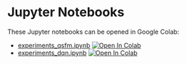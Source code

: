 # Jupyter Notebooks

These Jupyter notebooks can be opened in Google Colab:

- [experiments_qsfm.ipynb](./experiments_qsfm.ipynb) [![Open In Colab](https://colab.research.google.com/assets/colab-badge.svg)](https://colab.research.google.com/github/zanderman/smart-stock-rl/blob/develop/jupyter/experiments_qsfm.ipynb)
- [experiments_dqn.ipynb](./experiments_dqn.ipynb) [![Open In Colab](https://colab.research.google.com/assets/colab-badge.svg)](https://colab.research.google.com/github/zanderman/smart-stock-rl/blob/develop/jupyter/experiments_dqn.ipynb)